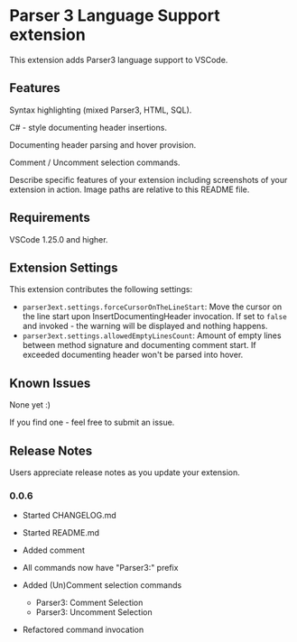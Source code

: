 # Parser 3 Language Support extension

This extension adds Parser3 language support to VSCode. 

## Features

Syntax highlighting (mixed Parser3, HTML, SQL).

C# - style documenting header insertions.

Documenting header parsing and hover provision.

Comment / Uncomment selection commands.

Describe specific features of your extension including screenshots of your extension in action. Image paths are relative to this README file.

## Requirements

VSCode 1.25.0 and higher.

## Extension Settings

This extension contributes the following settings:

* `parser3ext.settings.forceCursorOnTheLineStart`: Move the cursor on the line start upon InsertDocumentingHeader invocation. If set to `false` and invoked - the warning will be displayed and nothing happens.
* `parser3ext.settings.allowedEmptyLinesCount`: Amount of empty lines between method signature and documenting comment start. If exceeded documenting header won't be parsed into hover.

## Known Issues

None yet :)

If you find one - feel free to submit an issue.

## Release Notes

Users appreciate release notes as you update your extension.

### 0.0.6

- Started CHANGELOG.md
- Started README.md
- Added <returns> comment
- All commands now have "Parser3:" prefix
- Added (Un)Comment selection commands

  - Parser3: Comment Selection
  - Parser3: Uncomment Selection
- Refactored command invocation

